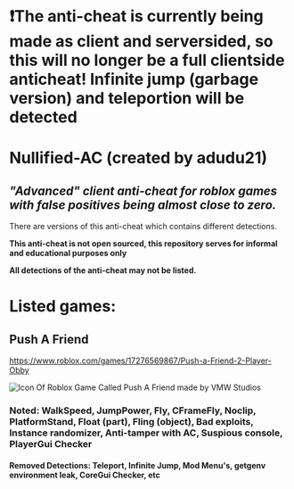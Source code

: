 # ❗The anti-cheat is currently being made as client and serversided, so this will no longer be a full clientside anticheat! Infinite jump (garbage version) and teleportion will be detected

# Nullified-AC (created by adudu21)
## *"Advanced" client anti-cheat for roblox games with false positives being almost close to zero.*

There are versions of this anti-cheat which contains different detections.

**This anti-cheat is not open sourced, this repository serves for informal and educational purposes only**

**All detections of the anti-cheat may not be listed.**

# Listed games:
## Push A Friend
https://www.roblox.com/games/17276569867/Push-a-Friend-2-Player-Obby

![Icon Of Roblox Game Called Push A Friend made by VMW Studios](https://github.com/user-attachments/assets/a90f6b24-a34e-468c-ac1a-bef334e868b5)

### Noted: WalkSpeed, JumpPower, Fly, CFrameFly, Noclip, PlatformStand, Float (part), Fling (object), Bad exploits, Instance randomizer, Anti-tamper with AC, Suspious console, PlayerGui Checker

#### Removed Detections: Teleport, Infinite Jump, Mod Menu's, getgenv environment leak, CoreGui Checker, etc
